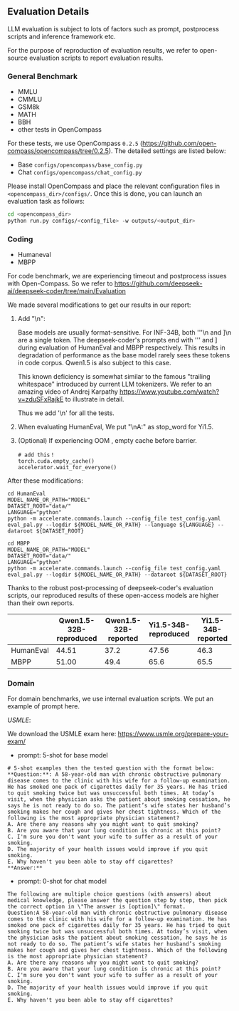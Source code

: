 
## Evaluation Details
LLM evaluation is subject to lots of factors such as prompt,  postprocess scripts and inference framework etc.

For the purpose of reproduction of evaluation results, we refer to open-source evaluation scripts
to report evaluation results.

### General Benchmark

- MMLU
- CMMLU
- GSM8k
- MATH
- BBH
- other tests in OpenCompass

For these tests, we use OpenCompass `0.2.5` (https://github.com/open-compass/opencompass/tree/0.2.5). The detailed settings are listed below:
* Base `configs/opencompass/base_config.py`
* Chat `configs/opencompass/chat_config.py`

Please install OpenCompass and place the relevant configuration files in `<opencompass_dir>/configs/`. Once this is done, you can launch an evaluation task as follows:

```bash
cd <opencompass_dir>
python run.py configs/<config_file> -w outputs/<output_dir>
```

### Coding

- Humaneval
- MBPP

For code benchmark, we are experiencing timeout and postprocess issues with Open-Compass.
So we refer to https://github.com/deepseek-ai/deepseek-coder/tree/main/Evaluation

We made several modifications to get our results in our report:

1. Add "\n":

    Base models are usually format-sensitive. For INF-34B, both '''\n and ]\n are a single token. The deepseek-coder's prompts end with ''' and ] during evaluation of HumanEval and MBPP respectively. This results in degradation of performance as the base model rarely
    sees these tokens in code corpus. Qwen1.5 is also subject to this case.

    This known deficiency is somewhat similar to the famous "trailing whitespace" introduced by current LLM tokenizers. We refer to an amazing video of Andrej Karpathy  https://www.youtube.com/watch?v=zduSFxRajkE to illustrate in detail.

    Thus we add '\n' for all the tests.

2. When evaluating HumanEval, We put "\nA:" as stop_word for Yi1.5.


3. (Optional) If experiencing OOM , empty cache before barrier.
    ```
    # add this！
    torch.cuda.empty_cache()
    accelerator.wait_for_everyone()
    ```

After these modifications:

```
cd HumanEval
MODEL_NAME_OR_PATH="MODEL"
DATASET_ROOT="data/"
LANGUAGE="python"
python -m accelerate.commands.launch --config_file test_config.yaml eval_pal.py --logdir ${MODEL_NAME_OR_PATH} --language ${LANGUAGE} --dataroot ${DATASET_ROOT}

cd MBPP
MODEL_NAME_OR_PATH="MODEL"
DATASET_ROOT="data/"
LANGUAGE="python"
python -m accelerate.commands.launch --config_file test_config.yaml eval_pal.py --logdir ${MODEL_NAME_OR_PATH} --dataroot ${DATASET_ROOT}

```

Thanks to the robust post-processing of deepseek-coder's evaluation scripts,
our reproduced results of these open-access models are higher than their own reports.

|       | Qwen1.5-32B-reproduced | Qwen1.5-32B-reported | Yi1.5-34B-reproduced |Yi1.5-34B-reported |
| ----------- | ----------- |----------- | ----------- |----------- |
| HumanEval | 44.51      | 37.2      |47.56       |46.3       |
| MBPP |  51.00       | 49.4      |65.6  |65.5      |


### Domain

For domain benchmarks, we use internal evaluation scripts. We put an example of prompt here.

*USMLE*:

We download the USMLE exam here: https://www.usmle.org/prepare-your-exam/


- prompt: 5-shot for base model

```
# 5-shot examples then the tested question with the format below:
**Question:**: A 58-year-old man with chronic obstructive pulmonary disease comes to the clinic with his wife for a follow-up examination. He has smoked one pack of cigarettes daily for 35 years. He has tried to quit smoking twice but was unsuccessful both times. At today’s visit, when the physician asks the patient about smoking cessation, he says he is not ready to do so. The patient’s wife states her husband’s smoking makes her cough and gives her chest tightness. Which of the following is the most appropriate physician statement?
A. Are there any reasons why you might want to quit smoking?
B. Are you aware that your lung condition is chronic at this point?
C. I'm sure you don't want your wife to suffer as a result of your smoking.
D. The majority of your health issues would improve if you quit smoking.
E. Why haven't you been able to stay off cigarettes?
**Answer:**
```

- prompt: 0-shot for chat model

```
The following are multiple choice questions (with answers) about medical knowledge, please answer the question step by step, then pick the correct option in \"The answer is [option]\" format.
Question:A 58-year-old man with chronic obstructive pulmonary disease comes to the clinic with his wife for a follow-up examination. He has smoked one pack of cigarettes daily for 35 years. He has tried to quit smoking twice but was unsuccessful both times. At today’s visit, when the physician asks the patient about smoking cessation, he says he is not ready to do so. The patient’s wife states her husband’s smoking makes her cough and gives her chest tightness. Which of the following is the most appropriate physician statement?
A. Are there any reasons why you might want to quit smoking?
B. Are you aware that your lung condition is chronic at this point?
C. I'm sure you don't want your wife to suffer as a result of your smoking.
D. The majority of your health issues would improve if you quit smoking.
E. Why haven't you been able to stay off cigarettes?

```





